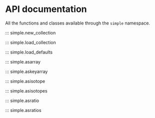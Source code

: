 # API documentation

All the functions and classes available through the ``simple`` namespace.

::: simple.new_collection

::: simple.load_collection

::: simple.load_defaults

::: simple.asarray

::: simple.askeyarray

::: simple.asisotope

::: simple.asisotopes

::: simple.asratio

::: simple.asratios


